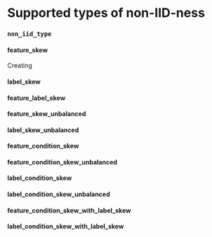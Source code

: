 # Supported types of non-IID-ness

### **`non_iid_type`**

#### feature_skew
Creating 

#### label_skew

#### feature_label_skew

#### feature_skew_unbalanced

#### label_skew_unbalanced

#### feature_condition_skew

#### feature_condition_skew_unbalanced

#### label_condition_skew

#### label_condition_skew_unbalanced

#### feature_condition_skew_with_label_skew

#### label_condition_skew_with_label_skew


